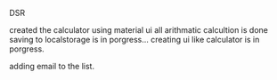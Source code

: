 DSR

created the calculator using material ui
all arithmatic calcultion is done
saving to localstorage is in porgress...
creating ui like calculator is in porgress.

adding email to the list.
